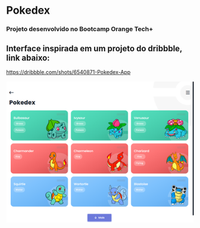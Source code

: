 # Pokedex
### Projeto desenvolvido no Bootcamp Orange Tech+
## Interface inspirada em um projeto do dribbble, link abaixo:<br>
<a href="https://dribbble.com/shots/6540871-Pokedex-App">https://dribbble.com/shots/6540871-Pokedex-App</a>
<br><br>
<a href="https://nikolasamorim.github.io/Pokedex/"><img src="assets/img/img.png" class="media-object  img-responsive img-thumbnail" target="_blank"></a>
